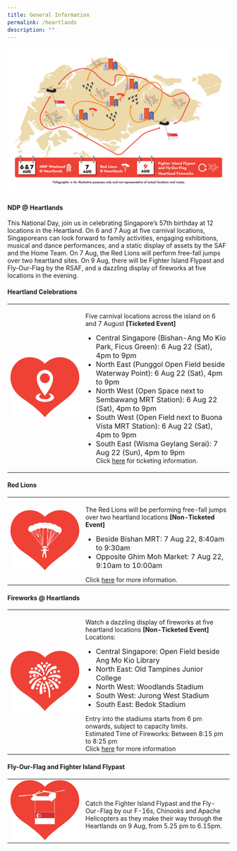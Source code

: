 ```yaml
---
title: General Information
permalink: /heartlands
description: ""
---
```

![](/images/NDP%20@%20Heartlands%20KV%202Jun2022%2012pm.jpg)
#### NDP @ Heartlands
This National Day, join us in celebrating Singapore’s 57th birthday at 12 locations in the Heartland. On 6 and 7 Aug at five carnival locations, Singaporeans can look forward to family activities, engaging exhibitions, musical and dance performances, and a static display of assets by the SAF and the Home Team. On 7 Aug, the Red Lions will perform free-fall jumps over two heartland sites. On 9 Aug, there will be Fighter Island Flypast and Fly-Our-Flag by the RSAF, and a dazzling display of fireworks at five locations in the evening. 

<style>
   @media all and (max-width: 768px) {
   tr > td:first-child {
   width: 25% !important;
   }
   tr > td:first-child img {
   margin-top: 30px !important;
   }
   }
</style>
#### Heartland Celebrations
<table>
   <tbody>
      <tr>
         <td style="width: 156px"><img src="/images/NDP @ Heartlands Images 20May2022 1pm3.jpg" alt="Image"></td>
				<td><br>Five carnival locations across the island on 6 and 7 August <b>[Ticketed Event]</b>
<ul>
<li style="font-size:1rem">Central Singapore (Bishan-Ang Mo Kio Park, Ficus Green): 6 Aug 22 (Sat), 4pm to 9pm</li>
<li style="font-size:1rem">North East (Punggol Open Field beside Waterway Point): 6 Aug 22 (Sat), 4pm to 9pm</li>
<li style="font-size:1rem">North West (Open Space next to Sembawang MRT Station): 6 Aug 22 (Sat), 4pm to 9pm</li>
<li style="font-size:1rem">South West (Open Field next to Buona Vista MRT Station): 6 Aug 22 (Sat), 4pm to 9pm</li>
<li style="font-size:1rem">South East (Wisma Geylang Serai): 7 Aug 22 (Sun), 4pm to 9pm</li>
	Click <a href="ticketing/heartlands" target="_blank">here</a> for ticketing information.
					</ul>
				</td>
      </tr>
   </tbody>
</table>

#### Red Lions
<table>
   <tbody>
      <tr>
         <td style="width: 156px"><img src="/images/NDP @ Heartlands Images 20May2022 1pm8.jpg" alt="Image"></td>
         <td><br>The Red Lions will be performing free-fall jumps over two heartland locations <b>[Non-Ticketed Event]</b>
<ul>
	<li style="font-size:1rem">Beside Bishan MRT: 7 Aug 22, 8:40am to 9:30am</li>
	<li style="font-size:1rem">Opposite Ghim Moh Market: 7 Aug 22, 9:10am to 10:00am</li>
					 </ul>
Click <a href="/heartlands/red-lions-bishan" target="_blank">here</a> for more information. 
</td>
      </tr>
   </tbody>
</table>

#### Fireworks @ Heartlands
<table>
   <tbody>
      <tr>
         <td style="width: 156px"><img src="/images/NDP @ Heartlands Images 20May2022 1pm9.jpg" alt="Image"></td>
         <td><br>Watch a dazzling display of fireworks at five heartland locations <b>[Non-Ticketed Event]</b>
Locations:
<ul>
	<li style="font-size:1rem">Central Singapore: Open Field beside Ang Mo Kio Library</li>
	<li style="font-size:1rem">North East: Old Tampines Junior College</li>
<li style="font-size:1rem">North West: Woodlands Stadium</li>
<li style="font-size:1rem">South West: Jurong West Stadium</li>
	<li style="font-size:1rem">South East: Bedok Stadium</li>
					 </ul>
Entry into the stadiums starts from 6 pm onwards, subject to capacity limits.<br>
Estimated Time of Fireworks: Between 8:15 pm to 8:25 pm<br>
Click <a href="/heartlands/fireworks" target="_blank">here</a> for more information
</td>
      </tr>
   </tbody>
</table>

#### Fly-Our-Flag and Fighter Island Flypast
<table>
   <tbody>
		  <tr>
         <td style="width: 156px"><img src="/images/NDP @ Heartlands State Flag Flypast Icon 26May2022 9am.jpg" alt="Image"></td>
         <td><br> Catch the Fighter Island Flypast and the Fly-Our-Flag by our F-16s, Chinooks and Apache Helicopters as they make their way through the Heartlands on 9 Aug, from 5.25 pm to 6.15pm.</td>
      </tr>
   </tbody>
</table>